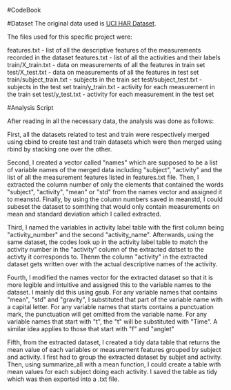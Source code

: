 #CodeBook

#Dataset
The original data used is [UCI HAR Dataset](https://d396qusza40orc.cloudfront.net/getdata%2Fprojectfiles%2FUCI%20HAR%20Dataset.zip). 

The files used for this specific project were:

features.txt - list of all the descriptive features of the measurements recorded in the dataset
features.txt - list of all the activities and their labels
train/X_train.txt - data on measurements of all the features in train set
test/X_test.txt - data on measurements of all the features in test set
train/subject_train.txt - subjects in the train set
test/subject_test.txt - subjects in the test set
train/y_train.txt - activity for each measurement in the train set
test/y_test.txt - activity for each measurement in the test set

#Analysis Script

After reading in all the necessary data, the analysis was done as follows:

First, all the datasets related to test and train were respectively merged using cbind to create test and train datasets which were then merged using rbind by stacking one over the other.

Second, I created a vector called "names" which are supposed to be a list of variable names of the merged data including "subject", "activity" and the list of all the measurement features listed in features.txt file. Then, I extracted the column number of only the elements that contained the words "subject", "activity", "mean" or "std" from the names vector and assigned it to meanstd. Finally, by using the column numbers saved in meanstd, I could subeset the dataset to somthing that would only contain measurements on mean and standard deviation which I called extracted.

Third, I named the variables in activity label table with the first column being "activity_number" and the second "activity_name". Afterwards, using the same dataset, the codes look up in the activity label table to match the activity number in the "activity" column of the extracted datset to the activty it corresponds to. Thenm the column "activity" in the extracted dataset gets written over with the actual descriptive names of the activity.

Fourth, I modified the names vector for the extracted dataset so that it is more legible and intuitive and assigned this to the variable names to the dataset. I mainly did this using gsub. For any variable names that contains "mean", "std" and "gravity", I substituted that part of the variable name with a capital letter. For any variable names that starts contains a punctuation mark, the punctuation will get omitted from the variable name. For any variable names that start with "t", the "t" will be substituted with "Time". A similar idea applies to those that start with "f" and "anglet"

Fifth, from the extracted dataset, I created a tidy data table that returns the mean value of each variables or measurement features grouped by subject and activity. I first had to group the extracted dataset by subjet and activity. Then, using summarize_all with a mean function, I could create a table with mean values for each subject doing each activity. I saved the table as tidy which was then exported into a .txt file.
